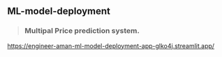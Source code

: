 ## ML-model-deployment
>### Multipal Price prediction system.
https://engineer-aman-ml-model-deployment-app-glko4j.streamlit.app/

